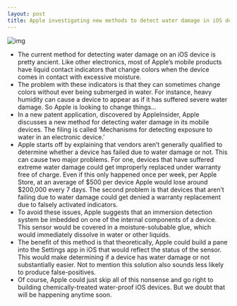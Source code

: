 ```yaml
---
layout: post
title: Apple investigating new methods to detect water damage in iOS devices
---
```

![img](http://media.idownloadblog.com/wp-content/uploads/2012/02/iphone-water-damaged.jpg)
* The current method for detecting water damage on an iOS device is pretty ancient. Like other electronics, most of Apple’s mobile products have liquid contact indicators that change colors when the device comes in contact with excessive moisture.
* The problem with these indicators is that they can sometimes change colors without ever being submerged in water. For instance, heavy humidity can cause a device to appear as if it has suffered severe water damage. So Apple is looking to change things…
* In a new patent application, discovered by AppleInsider, Apple discusses a new method for detecting water damage in its mobile devices. The filing is called ‘Mechanisms for detecting exposure to water in an electronic device.’
* Apple starts off by explaining that vendors aren’t generally qualified to determine whether a device has failed due to water damage or not. This can cause two major problems. For one, devices that have suffered extreme water damage could get improperly replaced under warranty free of charge. Even if this only happened once per week, per Apple Store, at an average of $500 per device Apple would lose around $200,000 every 7 days. The second problem is that devices that aren’t failing due to water damage could get denied a warranty replacement due to falsely activated indicators.
* To avoid these issues, Apple suggests that an immersion detection system be imbedded on one of the internal components of a device. This sensor would be covered in a moisture-solubable glue, which would immediately dissolve in water or other liquids.
* The benefit of this method is that theoretically, Apple could build a pane into the Settings app in iOS that would reflect the status of the sensor. This would make determining if a device has water damage or not substantially easier. Not to mention this solution also sounds less likely to produce false-positives.
* Of course, Apple could just skip all of this nonsense and go right to building chemically-treated water-proof iOS devices. But we doubt that will be happening anytime soon.

